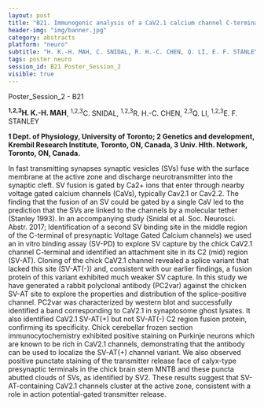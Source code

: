 ```yaml
---
layout: post
title: "B21. Immunogenic analysis of a CaV2.1 calcium channel C-terminal synaptic vesicle binding site"
header-img: "img/banner.jpg"
category: abstracts
platform: "neuro"
subtitle: "H. K.-H. MAH, C. SNIDAL, R. H.-C. CHEN, Q. LI, E. F. STANLEY"
tags: poster neuro
session_id: B21 Poster_Session_2
visible: true
---
```

Poster_Session_2 - B21

**<sup>1,2,3</sup>H. K.-H. MAH**, <sup>1,2,3</sup>C. SNIDAL, <sup>1,2,3</sup>R. H.-C. CHEN, <sup>2,3</sup>Q. LI, <sup>1,2,3</sup>E. F. STANLEY

__1 Dept. of Physiology, University of Toronto; 2 Genetics and development, Krembil Research Institute, Toronto, ON, Canada, 3 Univ. Hlth. Network, Toronto, ON, Canada.__

In fast transmitting synapses synaptic vesicles (SVs) fuse with the surface membrane at the active zone and discharge neurotransmitter into the synaptic cleft. SV fusion is gated by Ca2+ ions that enter through nearby voltage gated calcium channels (CaVs), typically Cav2.1 or Cav2.2. The finding that the fusion of an SV could be gated by a single CaV led to the prediction that the SVs are linked to the channels by a molecular tether (Stanley 1993). In an accompanying
study (Snidal et al. Soc. Neurosci. Abstr. 2017; Identification of a second SV binding site in the middle region of the C-terminal of presynaptic Voltage Gated Calcium channels) we used an in vitro binding assay (SV-PD) to explore SV capture by the chick CaV2.1 channel C-terminal and identified an attachment site in its C2 (mid) region (SV-AT). Cloning of the chick CaV2.1 channel revealed a splice variant that lacked this site (SV-AT(-)) and, consistent with our earlier
findings, a fusion protein of this variant exhibited much weaker SV capture. In this study we have generated a rabbit polyclonal antibody (PC2var) against the chicken SV-AT site to explore the properties and distribution of the splice-positive channel. PC2var was characterized by western blot and successfully identified a band corresponding to CaV2.1 in synaptosome ghost lysates. It also identified CaV2.1 SV-AT(+) but not SV-AT(-) C2 region fusion protein, confirming its specificity. Chick cerebellar frozen section immunocytochemistry exhibited
positive staining on Purkinje neurons which are known to be rich in CaV2.1 channels, demonstrating that the antibody can be used to localize the SV-AT(+) channel variant. We also observed positive punctate staining of the transmitter release face of calyx-type presynaptic terminals in the chick brain stem MNTB and these puncta abutted clouds of SVs, as identified by SV2. These results suggest that SV-AT-containing CaV2.1 channels cluster at the active zone,
consistent with a role in action potential-gated transmitter release.